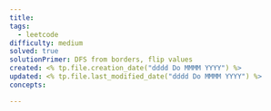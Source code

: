 ```yaml
---
title: 
tags:
  - leetcode
difficulty: medium
solved: true
solutionPrimer: DFS from borders, flip values
created: <% tp.file.creation_date("dddd Do MMMM YYYY") %>
updated: <% tp.file.last_modified_date("dddd Do MMMM YYYY") %>
concepts:

---
```

